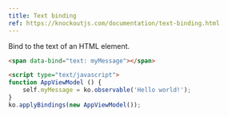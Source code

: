 ```yaml
---
title: Text binding
ref: https://knockoutjs.com/documentation/text-binding.html
---
```


Bind to the text of an HTML element.

```html
<span data-bind="text: myMessage"></span>

<script type="text/javascript">
function AppViewModel () {
    self.myMessage = ko.observable('Hello world!');
}
ko.applyBindings(new AppViewModel());
```
